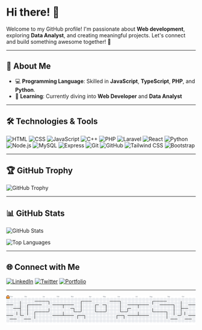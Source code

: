 # Hi there! 👋

Welcome to my GitHub profile! I'm passionate about **Web development**, exploring **Data Analyst**, and creating meaningful projects. Let's connect and build something awesome together! 🚀

---

## 🌟 About Me

- 💻 **Programming Language**: Skilled in **JavaScript**, **TypeScript**, **PHP**, and **Python**.
- 🌱 **Learning**: Currently diving into **Web Developer** and **Data Analyst**

---

## 🛠️ Technologies & Tools

![HTML](https://img.shields.io/badge/-HTML5-E34F26?logo=html5&logoColor=white&style=for-the-badge)
![CSS](https://img.shields.io/badge/-CSS3-1572B6?logo=css3&logoColor=white&style=for-the-badge)
![JavaScript](https://img.shields.io/badge/-JavaScript-F7DF1E?logo=javascript&logoColor=black&style=for-the-badge)
![C++](https://img.shields.io/badge/-C++-00599C?logo=cplusplus&logoColor=white&style=for-the-badge)
![PHP](https://img.shields.io/badge/-PHP-777BB4?logo=php&logoColor=white&style=for-the-badge)
![Laravel](https://img.shields.io/badge/-Laravel-FF2D20?logo=laravel&logoColor=white&style=for-the-badge)
![React](https://img.shields.io/badge/-React-61DAFB?logo=react&logoColor=black&style=for-the-badge)
![Python](https://img.shields.io/badge/-Python-3776AB?logo=python&logoColor=white&style=for-the-badge)
![Node.js](https://img.shields.io/badge/-Node.js-339933?logo=nodedotjs&logoColor=white&style=for-the-badge)
![MySQL](https://img.shields.io/badge/-MySQL-4479A1?logo=mysql&logoColor=white&style=for-the-badge)
![Express](https://img.shields.io/badge/-Express-000?logo=express&logoColor=white&style=for-the-badge)
![Git](https://img.shields.io/badge/-Git-F05032?logo=git&logoColor=white&style=for-the-badge)
![GitHub](https://img.shields.io/badge/-GitHub-181717?logo=github&logoColor=white&style=for-the-badge)
![Tailwind CSS](https://img.shields.io/badge/-Tailwind%20CSS-06B6D4?logo=tailwindcss&logoColor=white&style=for-the-badge)
![Bootstrap](https://img.shields.io/badge/-Bootstrap-7952B3?logo=bootstrap&logoColor=white&style=for-the-badge)

---

## 🏆 GitHub Trophy

![GitHub Trophy](https://github-profile-trophy.vercel.app/?username=AdnanAnwarR&theme=radical&no-frame=true&row=1&column=7)

---

## 📊 GitHub Stats

![GitHub Stats](https://github-readme-stats.vercel.app/api?username=AdnanAnwarR&show_icons=true&theme=radical)

![Top Languages](https://github-readme-stats.vercel.app/api/top-langs/?username=AdnanAnwarR&layout=compact&theme=radical)

---

## 🌐 Connect with Me

[![LinkedIn](https://img.shields.io/badge/-LinkedIn-0077B5?logo=linkedin&logoColor=white&style=for-the-badge)](https://linkedin.com/in/adnananwar)
[![Twitter](https://img.shields.io/badge/-Twitter-1DA1F2?logo=twitter&logoColor=white&style=for-the-badge)](https://twitter.com/adnananwar)
[![Portfolio](https://img.shields.io/badge/-Portfolio-000?logo=internet-explorer&logoColor=white&style=for-the-badge)](https://adnananwar.dev)

---

<picture>
  <source media="(prefers-color-scheme: dark)" srcset="https://raw.githubusercontent.com/AdnanAnwarR/AdnanAnwarR/output/pacman-contribution-graph-dark.svg">
  <source media="(prefers-color-scheme: light)" srcset="https://raw.githubusercontent.com/AdnanAnwarR/AdnanAnwarR/output/pacman-contribution-graph.svg">
  <img alt="pacman contribution graph" src="https://raw.githubusercontent.com/AdnanAnwarR/AdnanAnwarR/output/pacman-contribution-graph.svg">
</picture>
